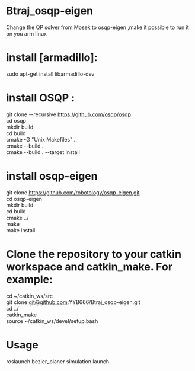 # Btraj_osqp-eigen
Change the QP solver from Mosek to osqp-eigen ,make it possible to run it on you arm linux

# install [armadillo]:   
 sudo apt-get install libarmadillo-dev

# install OSQP :  
  git clone --recursive https://github.com/osqp/osqp  
  cd osqp  
  mkdir build  
  cd build  
  cmake -G "Unix Makefiles" ..  
  cmake --build .  
  cmake --build . --target install  
  
# install osqp-eigen  
  git clone https://github.com/robotology/osqp-eigen.git  
  cd osqp-eigen  
  mkdir build  
  cd build  
  cmake ../  
  make  
  make install  
  
# Clone the repository to your catkin workspace and catkin_make. For example:  
  cd ~/catkin_ws/src  
  git clone git@github.com:YYB666/Btraj_osqp-eigen.git  
  cd ../  
  catkin_make  
  source ~/catkin_ws/devel/setup.bash  
  
# Usage  
  roslaunch bezier_planer simulation.launch  
